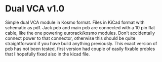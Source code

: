 # Dual VCA v1.0

Simple dual VCA module in Kosmo format.
Files in KiCad format with schematic as pdf.
Jack pcb and main pcb are connected with a 10 pin flat cable, like the one powering eurorack/kosmo modules. Don't accidentally connect power to that connector, otherwise this should be quite straightforward if you have build anything previously.
This exact version of pcb has not been tested, first version had couple of easily fixable probles that I hopefully fixed also in the kicad file.